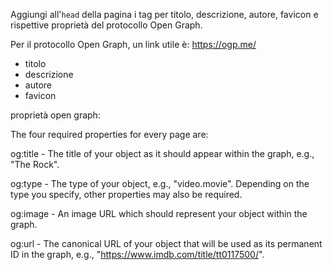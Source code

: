 Aggiungi all'`head` della pagina i tag per titolo, descrizione, autore, favicon e rispettive proprietà del protocollo Open Graph.

Per il protocollo Open Graph, un link utile è: https://ogp.me/

- titolo
- descrizione 
- autore
- favicon

proprietà open graph:

The four required properties for every page are:

og:title - The title of your object as it should appear within the graph, e.g., "The Rock".

og:type - The type of your object, e.g., "video.movie". Depending on the type you specify, other properties may also be required.

og:image - An image URL which should represent your object within the graph.

og:url - The canonical URL of your object that will be used as its permanent ID in the graph, e.g., "https://www.imdb.com/title/tt0117500/".

